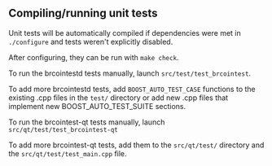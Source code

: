 Compiling/running unit tests
------------------------------------

Unit tests will be automatically compiled if dependencies were met in `./configure`
and tests weren't explicitly disabled.

After configuring, they can be run with `make check`.

To run the brcointestd tests manually, launch `src/test/test_brcointest`.

To add more brcointestd tests, add `BOOST_AUTO_TEST_CASE` functions to the existing
.cpp files in the `test/` directory or add new .cpp files that
implement new BOOST_AUTO_TEST_SUITE sections.

To run the brcointest-qt tests manually, launch `src/qt/test/test_brcointest-qt`

To add more brcointest-qt tests, add them to the `src/qt/test/` directory and
the `src/qt/test/test_main.cpp` file.
